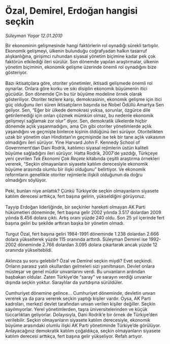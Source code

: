 # Özal, Demirel, Erdoğan hangisi seçkin

*Süleyman Yaşar 12.01.2010*

<div class="taraf_structure_2col_1zq">
<div class="margen_n">



 <p>Bir ekonominin gelişmesinde hangi faktörlerin rol oynadığı sürekli tartışılır. Ekonomik gelişmeyi, ülkenin bulunduğu coğrafyadan halkın tasarruf alışkanlığına, girişimci ruhundan siyasal yönetim biçimine kadar pek çok faktörün etkilediği ileri sürülür. Son dönemde yapılan araştırmalar, ülkenin yönetim biçiminin, ekonomik gelişme üzerinde önemli rol oynadığını bize gösteriyor. <br/><br/>Bazı iktisatçılara göre, otoriter yönetimler, iktisadi gelişmede önemli rol oynarlar. Onlara göre korku ve sıkı disiplin ekonomik büyümenin itici gücüdür. Son dönemde Çin bu tür büyüme modeline örnek olarak gösteriliyor. Otoriter tezlere karşı, demokrasinin, ekonomik gelişme için itici güç olduğunu ileri süren iktisatçıların başında ise Nobel Ödüllü Amartya Sen geliyor. Sen, “Eğer bir ülkede demokrasi yoksa, sorunlar, özgürce dile getirilemediği için onları çözmek mümkün olmaz, bu nedenle ekonomik gelişmeyi sağlamak zor olur” diyor. Sen, demokratik ülkelerde hiçbir dönemde açlık yaşanmadığını, ama Çin gibi otoriter yönetimlerde açlık yaşandığını ve geçmişte binlerce kişinin öldüğünü ileri sürüyor. Otoritelikten uzak bir yönetim olan Hindistan’ın geçmişinde ise tek bir tane açlık vakasının olmadığını ileri sürüyor. Yine Harvard John F. Kennedy School of Government’dan Dani Rodrik, katılımcı siyasal rejimlerin üstün kaliteli büyüme sağladığını ileri sürüyor. Hatta Rodrik, 2007’de yazdığı, Türkçeye yeni çevrilen <i>Tek Ekonomi Çok Reçete</i> kitabında çeşitli araştırma örnekleri vererek, “Seçkin olmayanların siyasete katılım derecesiyle ekonomik büyüme arasında olumlu bir ilişki olduğunu” belirtiyor. Ve ekonomik reformların genellikle otoriter rejimlerle ilişkili olduğunun da doğru olmadığını söylüyor. <br/><br/>Peki, bunları niye anlattık? Çünkü Türkiye’de seçkin olmayanların siyasete katılım derecesi arttıkça, fert başına gelirin, yükseldiğini görüyoruz. <br/><br/>Tayyip Erdoğan liderliğinde, bir seçkinler hareketi olmayan AK Parti hükümetleri döneminde, fert başına gelir 2002 yılında 3.517 dolardan 2009 yılında 8.456 dolara çıktı. Artış oranı yüzde 240 oldu. Son 25 yıl içerinde fert başına geliri bu şekilde arttıran başka bir yönetim olmadı. <br/><br/>Turgut Özal, fert başına geliri 1984-1991 döneminde 1.238 dolardan 2.666 dolara yükselterek yüzde 115 oranında arttırdı. Süleyman Demirel ise 1992-2002 döneminde 2.766 dolardan 3.095 dolara çıkartarak ancak yüzde 12 oranında yükseltebildi. <br/><br/>Aklınıza şu soru gelebilir? Özal ve Demirel seçkin miydi? Evet seçkindi. Onların parasız yatılı okullardan gelmeleri sizi yanıltmasın. Devlet onlara müsteşar ve genel müdür unvanlarını verdi. Bu unvanların ardından başbakan oldular. Zaten Türkiye’de “saray” ve sarayın verdiği unvanlar dışında seçkin yoktur. Saraylılar da yurtdışına sürüldüler. <br/><br/>Cumhuriyet dönemine gelince... Cumhuriyet döneminde, devletin unvan vererek ya da para vererek seçkin yaptığı kişiler vardır. Oysa, AK Parti kadroları, merkezî devlet tarafından unvan verilen kişiler değiller. Seçkin sayılmıyorlar. Yerel yönetimlerden, taşra üniversitelerinden ve küçük tüccarlıktan geliyorlar. Dolayısıyla, Dani Rodrik’e bir örnek de Türkiye’den verilebilir. Seçkin olmayanların siyasete katılım derecesiyle, ekonomik büyüme arasındaki olumlu ilişki AK Parti yönetiminde Türkiye’de görülüyor. Anlayacağınız demokratik katılım çoğaldıkça, seçkin olmayanların siyasete katılım derecesi arttıkça, fert başına gelir yükseliyor. Refah artıyor.</p>
<br/>
<br/>
<br/>



<br/>


<div id="taraf_not">
</div>

</div>


</div>

